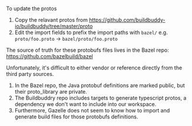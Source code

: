 To update the protos
1. Copy the relavant protos from https://github.com/buildbuddy-io/buildbuddy/tree/master/proto
1. Edit the import fields to prefix the import paths with `bazel/` e.g. `proto/foo.proto` -> `bazel/proto/foo.proto`

The source of truth for these protobufs files lives in the Bazel repo: https://github.com/bazelbuild/bazel

Unfortunately, it's difficult to either vendor or reference directly from the third party sources.
1. In the Bazel repo, the Java protobuf definitions are marked public, but their proto_library are private. 
1. The Buildbuddry repo includes targets to generate typescript protos, a dependency we don't want to include into our workspace.
1. Furthermore, Gazelle does not seem to know how to import and generate build files for those protobufs definitions.